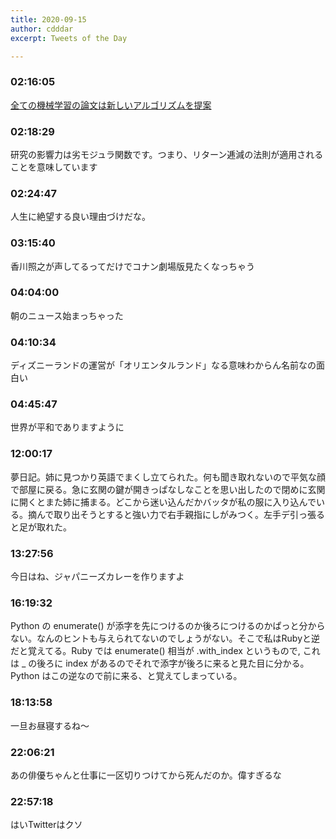 ```yaml
---
title: 2020-09-15
author: cdddar
excerpt: Tweets of the Day

---
```


### 02:16:05

[全ての機械学習の論文は新しいアルゴリズムを提案](https://jp.quora.com/%E5%85%A8%E3%81%A6%E3%81%AE%E6%A9%9F%E6%A2%B0%E5%AD%A6%E7%BF%92%E3%81%AE%E8%AB%96%E6%96%87%E3%81%AF%E6%96%B0%E3%81%97%E3%81%84%E3%82%A2%E3%83%AB%E3%82%B4%E3%83%AA%E3%82%BA%E3%83%A0%E3%82%92%E6%8F%90%E6%A1%88)

### 02:18:29

研究の影響力は劣モジュラ関数です。つまり、リターン逓減の法則が適用されることを意味しています

### 02:24:47

人生に絶望する良い理由づけだな。

### 03:15:40

香川照之が声してるってだけでコナン劇場版見たくなっちゃう

### 04:04:00

朝のニュース始まっちゃった

### 04:10:34

ディズニーランドの運営が「オリエンタルランド」なる意味わからん名前なの面白い

### 04:45:47

世界が平和でありますように

### 12:00:17

夢日記。姉に見つかり英語でまくし立てられた。何も聞き取れないので平気な顔で部屋に戻る。急に玄関の鍵が開きっぱなしなことを思い出したので閉めに玄関に開くとまた姉に捕まる。どこから迷い込んだかバッタが私の服に入り込んでいる。摘んで取り出そうとすると強い力で右手親指にしがみつく。左手デ引っ張ると足が取れた。

### 13:27:56

今日はね、ジャパニーズカレーを作りますよ

### 16:19:32

Python の enumerate() が添字を先につけるのか後ろにつけるのかぱっと分からない。なんのヒントも与えられてないのでしょうがない。そこで私はRubyと逆だと覚えてる。Ruby では enumerate() 相当が .with_index というもので, これは _ の後ろに index があるのでそれで添字が後ろに来ると見た目に分かる。 Python はこの逆なので前に来る、と覚えてしまっている。

### 18:13:58

一旦お昼寝するね～

### 22:06:21

あの俳優ちゃんと仕事に一区切りつけてから死んだのか。偉すぎるな

### 22:57:18

はいTwitterはクソ
